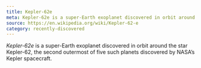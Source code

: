 ```yaml
---
title: Kepler-62e
meta: Kepler-62e is a super-Earth exoplanet discovered in orbit around the star Kepler-62
source: https://en.wikipedia.org/wiki/Kepler-62-e
category: recently-discovered
---
```


*Kepler-62e* is a super-Earth exoplanet discovered in orbit around the star Kepler-62, the second outermost of five such planets discovered by NASA’s Kepler spacecraft.
